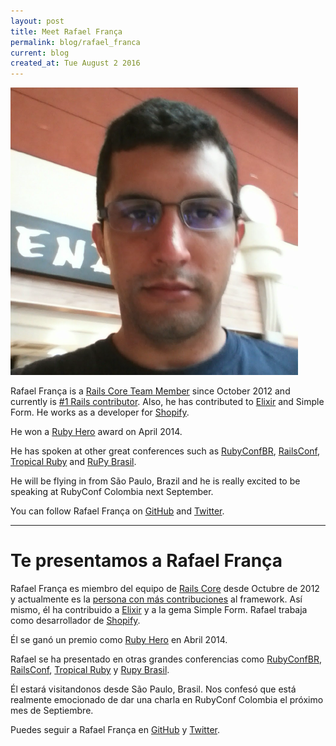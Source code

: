 ```yaml
---
layout: post
title: Meet Rafael França
permalink: blog/rafael_franca
current: blog
created_at: Tue August 2 2016
---
```


![Rafael França](/img/speakers/rafael.png)

Rafael França is a [Rails Core Team Member](http://rubyonrails.org/core) since October 2012 and currently is [#1 Rails contributor](http://contributors.rubyonrails.org/contributors/). Also, he has contributed to [Elixir](https://github.com/elixir-lang/elixir/graphs/contributors) and Simple Form. He works as a developer for [Shopify](https://www.shopify.com). 

He won a [Ruby Hero](http://rubyheroes.com/heroes/2014) award on April 2014.

He has spoken at other great conferences such as [RubyConfBR](http://www.rubyconf.com.br), [RailsConf](http://railsconf.com), [Tropical Ruby](http://tropicalrb.com/en/) and [RuPy Brasil](http://rupy.com.br).

He will be flying in from São Paulo, Brazil and he is really excited to be speaking at RubyConf Colombia next September.

You can follow Rafael França on [GitHub][gh] and [Twitter][tw].

* * *

# Te presentamos a Rafael França

Rafael França es miembro del equipo de [Rails Core]( http://rubyonrails.org/core) desde Octubre de 2012 y actualmente es la [persona con más contribuciones](http://contributors.rubyonrails.org/contributors) al framework. Así mismo, él ha contribuido a [Elixir](https://github.com/elixir-lang/elixir/graphs/contributors) y a la gema Simple Form. Rafael trabaja como desarrollador de [Shopify](https://www.shopify.com).

Él se ganó un premio como [Ruby Hero](http://rubyheroes.com/heroes/2014) en Abril 2014.

Rafael se ha presentado en otras grandes conferencias como [RubyConfBR](http://www.rubyconf.com.br), [RailsConf](http://railsconf.com), [Tropical Ruby](http://tropicalrb.com/en/) y [Rupy Brasil](http://rupy.com.br).

Él estará visitandonos desde São Paulo, Brasil. Nos confesó que está realmente emocionado de dar una charla en RubyConf Colombia el próximo mes de Septiembre.

Puedes seguir a Rafael França en [GitHub][GH] y [Twitter][TW].

[gh]: https://github.com/rafaelfranca
[tw]: https://twitter.com/rafaelfranca
